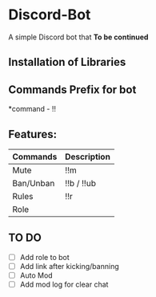 # Discord-Bot
A simple Discord bot that **To be continued**

## Installation of Libraries

## Commands Prefix for bot
*command - !!

## Features:
| Commands   | Description|
|----------- |----------- |
| Mute       |!!m         |
| Ban/Unban  |!!b / !!ub  |
| Rules      |!!r         |
| Role       |            |


## TO DO
- [ ] Add role to bot
- [ ] Add link after kicking/banning
- [ ] Auto Mod
- [ ] Add mod log for clear chat
